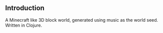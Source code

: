 ## Introduction

A Minecraft like 3D block world, generated using music as the world seed. Written in Clojure.
